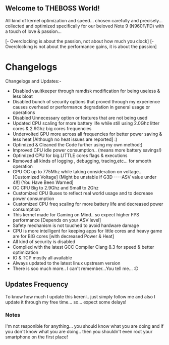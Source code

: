 ## Welcome to THEBOSS World!

All kind of kernel optimization and speed... chosen carefully and precisely... collected and optimized specifically for our beloved Note 9 (N960F/FD) with a touch of love & passion... 


[- Overclocking is about the passion, not about how much you clock]
[- Overclocking is not about the performance gains, it is about the passion]


# Changelogs
Changelogs and Updates:-
- Disabled vaultkeeper through ramdisk modification for being useless & less bloat
- Disabled bunch of security options that proved through my experience causes overhead or performance degradation in general usage or operations
- Disabled Unnecessary option or features that are not being used
- Updated CPU scaling for more battery life while still using 2.0Ghz litter cores & 2.9Ghz big cores frequencies
- Undervolted GPU more across all frequencies for better power saving & less heat [Although no heat issues are reported] :)
- Optimized & Cleaned the Code further using my own method;)
- Improved CPU idle power consumption.. (means more battery savings!)
- Optimized CPU for big.LITTLE cores flags & executions
- Removed all kinds of logging , debugging, tracing,etc... for smooth operation
- GPU OC up to 775Mhz while taking consideration on voltage.. [Customized Voltage] (Might be unstable if G3D ----ASV value under 4!!] (You Have Been Warned]
- OC CPU Big to 2.9Ghz and Small to 2Ghz
- Customized CPU Buses to reflect real world usage and to decrease power consumption
- Customized CPU freq scaling for more battery life and decreased power consumption
- This kernel made for Gaming on Mind.. so expect higher FPS performance [Depends on your ASV level]
- Safety mechanism is not touched to avoid hardware damage
- CPU is more intelligent for keeping apps for little cores and heavy game are for BIG cores [with decreased Power & Heat]
- All kind of security is disabled
- Complied with the latest GCC Compiler Clang 8.3 for speed & better optimization
- IO & TCP mostly all available
- Always updated to the latest linux upstream version
- There is soo much more.. I can't remember...You tell me... :D
## Updates Frequency
To know how much I update this kerenl.. just simply follow me and also I update it through my free time... so... expect some delays!
### Notes
I'm not responible for anything... you should know what you are doing and if you don't know what you are doing.. then you shouldn't even root your smartphone on the first place!
